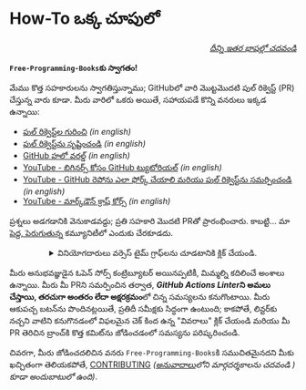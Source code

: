 # How-To ఒక్క చూపులో

<div align="right" markdown="1">

*[దీన్ని ఇతర భాషల్లో చదవండి](README.md#translations)*

</div>

**`Free-Programming-Books`కు స్వాగతం!**

మేము కొత్త సహకారులను స్వాగతిస్తున్నాము; GitHubలో వారి మొట్టమొదటి పుల్ రిక్వెస్ట్ (PR) చేస్తున్న వారు కూడా. మీరు వారిలో ఒకరు అయితే, సహాయపడే కొన్ని వనరులు ఇక్కడ ఉన్నాయి:

* [పుల్ రిక్వెస్ట్‌ల గురించి](https://docs.github.com/en/pull-requests/collaborating-with-pull-requests/proposing-changes-to-your-work-with-pull-requests/about-pull-requests) _(in english)_
* [పుల్ రిక్వెస్ట్‌ను సృష్టించండి](https://docs.github.com/en/pull-requests/collaborating-with-pull-requests/proposing-changes-to-your-work-with-pull-requests/creating-a-pull-request) _(in english)_
* [GitHub హలో వరల్డ్](https://docs.github.com/en/get-started/quickstart/hello-world) _(in english)_
* [YouTube - బిగినర్స్ కోసం GitHub ట్యుటోరియల్](https://www.youtube.com/watch?v=0fKg7e37bQE) _(in english)_
* [YouTube - GitHub రెపోను ఎలా ఫోర్క్ చేయాలి మరియు పుల్ రిక్వెస్ట్‌ను సమర్పించండి](https://www.youtube.com/watch?v=G1I3HF4YWEw) _(in english)_
* [YouTube - మార్క్‌డౌన్ క్రాష్ కోర్స్](https://www.youtube.com/watch?v=HUBNt18RFbo) _(in english)_


ప్రశ్నలు అడగడానికి వెనుకాడవద్దు; ప్రతి సహకారి మొదటి PRతో ప్రారంభించారు. కాబట్టి... మా [పెద్ద, పెరుగుతున్న](https://www.apiseven.com/en/contributor-graph?chart=contributorOverTime&repo=ebookfoundation/free-programming-books) కమ్యూనిటీలో ఎందుకు చేరకూడదు.

<details align="center" markdown="1">
<summary>వినియోగదారులు వర్సెస్ టైమ్ గ్రాఫ్‌లను చూడటానికి క్లిక్ చేయండి.</summary>

[![EbookFoundation/free-programming-books's Contributor over time Graph](https://contributor-overtime-api.apiseven.com/contributors-svg?chart=contributorOverTime&repo=ebookfoundation/free-programming-books)](https://www.apiseven.com/en/contributor-graph?chart=contributorOverTime&repo=ebookfoundation/free-programming-books)

[![EbookFoundation/free-programming-books's Monthly Active Contributors graph](https://contributor-overtime-api.apiseven.com/contributors-svg?chart=contributorMonthlyActivity&repo=ebookfoundation/free-programming-books)](https://www.apiseven.com/en/contributor-graph?chart=contributorMonthlyActivity&repo=ebookfoundation/free-programming-books)

</details>

మీరు అనుభవజ్ఞుడైన ఓపెన్ సోర్స్ కంట్రిబ్యూటర్ అయినప్పటికీ, మిమ్మల్ని కదిలించే అంశాలు ఉన్నాయి. మీరు మీ PRని సమర్పించిన తర్వాత, ***GitHub Actions* *Linter*ని అమలు చేస్తాయి, తరచుగా అంతరం లేదా అక్షరక్రమం**లో చిన్న సమస్యలను కనుగొంటాయి. మీరు ఆకుపచ్చ బటన్‌ను పొందినట్లయితే, ప్రతిదీ సమీక్షకు సిద్ధంగా ఉంటుంది; కాకపోతే, లిన్టర్‌కు నచ్చని వాటిని కనుగొనడంలో విఫలమైన చెక్ కింద ఉన్న "వివరాలు" క్లిక్ చేయండి మరియు మీ PR తెరిచిన బ్రాంచ్‌కి కొత్త కమిట్‌ను జోడించడంలో సమస్యను పరిష్కరించండి.

చివరగా, మీరు జోడించదలిచిన వనరు `Free-Programming-Books`కి సముచితమైనదని మీకు ఖచ్చితంగా తెలియకపోతే, [CONTRIBUTING](CONTRIBUTING.md) *([అనువాదాలు](README.md#translations)లోని మార్గదర్శకాలను చదవండి ) కూడా అందుబాటులో ఉంది)*.
